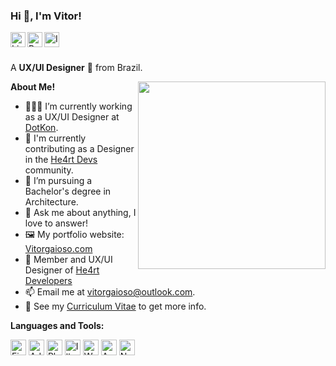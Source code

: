 <h3 title="Hello!"> Hi 👋, I'm Vitor!</h3>

<a href="https://www.linkedin.com/in/vitorgaioso/">
  <img align="left" alt="LinkdeIn" width="24px" src="https://cdn.jsdelivr.net/npm/simple-icons@v3/icons/linkedin.svg" />
</a>
<a href="https://www.behance.net/vitorgaioso">
  <img align="left" alt="Behance" width="24px" src="https://cdn.jsdelivr.net/npm/simple-icons@v3/icons/behance.svg" />
</a>
<a href="https://www.instagram.com/vitorgaioso/">
  <img align="left" alt="Instagram" width="24px" src="https://cdn.jsdelivr.net/npm/simple-icons@v3/icons/instagram.svg" />
</a>

<br />
<br />

A **UX/UI Designer** 🎨 from Brazil.

  <img align="right" src="https://vitorgaioso.com/wp-content/uploads/2022/10/1-vitor-q.jpg" width="300" height="300" />

**About Me!**

- 👨🏽‍💻 I’m currently working as a UX/UI Designer at <a href="https://www.dotkon.com.br/">DotKon</a>.
- 🌱 I'm currently  contributing as a Designer in the <a href="https://www.heartdevs.com.br/">He4rt Devs</a> community. 
- 💼 I’m pursuing a Bachelor's degree in Architecture.
- 💬 Ask me about anything, I love to answer!
- 🖼️ My portfolio website: [Vitorgaioso.com](https://vitorgaioso.com/)
- 💟 Member and UX/UI Designer of [He4rt Developers](https://github.com/he4rt)
- 📫 Email me at [vitorgaioso@outlook.com](mailto:vitorgaioso@outlook.com).
- 📝 See my [Curriculum Vitae](https://www.behance.net/gallery/150757855/Curriculo) to get more info.


**Languages and Tools:** 

<img src="https://cdn.worldvectorlogo.com/logos/figma-1.svg" width="25" height="25" title="Figma"> <img src="https://upload.wikimedia.org/wikipedia/commons/c/c2/Adobe_XD_CC_icon.svg" width="25" height="25" title="AdobeXD"> <img src="https://upload.wikimedia.org/wikipedia/commons/a/af/Adobe_Photoshop_CC_icon.svg" width="25" height="25" title="Photoshop"> <img src="https://upload.wikimedia.org/wikipedia/commons/f/fb/Adobe_Illustrator_CC_icon.svg" width="25" height="25" title="Illustrator"> <img src="https://upload.wikimedia.org/wikipedia/commons/0/09/Wordpress-Logo.svg" width="25" height="25" title="Wordpress"> <img src="https://code.benco.io/icon-collection/azure-docs/devops.svg" width="25" height="25" title="Azure DevOps"> <img src="https://upload.wikimedia.org/wikipedia/commons/e/e9/Notion-logo.svg" width="25" height="25" title="Notion"> 
